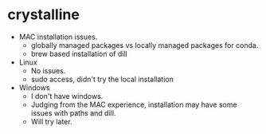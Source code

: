# crystalline

- MAC installation issues. 
    - globally managed packages vs locally managed packages for conda.
    - brew based installation of dill
- Linux
    - No issues.
    - sudo access, didn't try the local installation
- Windows
    - I don't have windows. 
    - Judging from the MAC experience, installation may have some issues with paths and dill. 
    - Will try later.